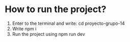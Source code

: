 # How to run the project?
1. Enter to the terminal and write: cd proyecto-grupo-14
2. Write npm i
3. Run the project using npm run dev
